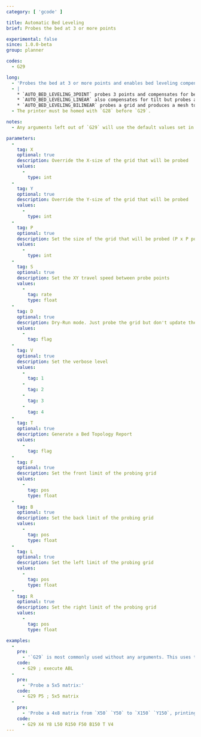 ```yaml
---
category: [ 'gcode' ]

title: Automatic Bed Leveling
brief: Probes the bed at 3 or more points

experimental: false
since: 1.0.0-beta
group: planner

codes:
  - G29

long:
  - 'Probes the bed at 3 or more points and enables bed leveling compensation. The style of bed leveling depends on the type of bed leveling chosen in `Configuration.h`:'
  - |
    * `AUTO_BED_LEVELING_3POINT` probes 3 points and compensates for bed tilt.
    * `AUTO_BED_LEVELING_LINEAR` also compensates for tilt but probes a grid and uses a "least-squares" solution.
    * `AUTO_BED_LEVELING_BILINEAR` probes a grid and produces a mesh to adjust Z across the bed.
  - The printer must be homed with `G28` before `G29`.

notes:
  - Any arguments left out of `G29` will use the default values set in `Configuration.h`.

parameters:
  -
    tag: X
    optional: true
    description: Override the X-size of the grid that will be probed
    values:
      -
        type: int
  -
    tag: Y
    optional: true
    description: Override the Y-size of the grid that will be probed
    values:
      -
        type: int
  -
    tag: P
    optional: true
    description: Set the size of the grid that will be probed (P x P points)
    values:
      -
        type: int
  -
    tag: S
    optional: true
    description: Set the XY travel speed between probe points
    values:
      -
        tag: rate
        type: float
  -
    tag: D
    optional: true
    description: Dry-Run mode. Just probe the grid but don't update the bed leveling data
    values:
      -
        tag: flag
  -
    tag: V
    optional: true
    description: Set the verbose level
    values:
      -
        tag: 1
      -
        tag: 2
      -
        tag: 3
      -
        tag: 4
  -
    tag: T
    optional: true
    description: Generate a Bed Topology Report
    values:
      -
        tag: flag
  -
    tag: F
    optional: true
    description: Set the front limit of the probing grid
    values:
      -
        tag: pos
        type: float
  -
    tag: B
    optional: true
    description: Set the back limit of the probing grid
    values:
      -
        tag: pos
        type: float
  -
    tag: L
    optional: true
    description: Set the left limit of the probing grid
    values:
      -
        tag: pos
        type: float
  -
    tag: R
    optional: true
    description: Set the right limit of the probing grid
    values:
      -
        tag: pos
        type: float

examples:
  -
    pre:
      - '`G29` is most commonly used without any arguments. This uses the parameters set in `Configuration.h`.'
    code:
      - G29 ; execute ABL
  -
    pre:
      - 'Probe a 5x5 matrix:'
    code:
      - G29 P5 ; 5x5 matrix
  -
    pre:
      - 'Probe a 4x8 matrix from `X50` `Y50` to `X150` `Y150`, printing a full report:'
    code:
      - G29 X4 Y8 L50 R150 F50 B150 T V4
---
```

